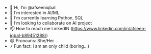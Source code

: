 - 👋 Hi, I’m @afseeniqbal
- 👀 I’m interested in AI/ML
- 🌱 I’m currently learning Python, SQL
- 💞️ I’m looking to collaborate on AI project
- 📫 How to reach me LinkedIN (https://www.linkedin.com/in/afseen-iqbal-b89451288/)
- 😄 Pronouns: She/Her
- ⚡ Fun fact: i am an only child (boring...)

<!---
afseeniqbal/afseeniqbal is a ✨ special ✨ repository because its `README.md` (this file) appears on your GitHub profile.
You can click the Preview link to take a look at your changes.
--->
